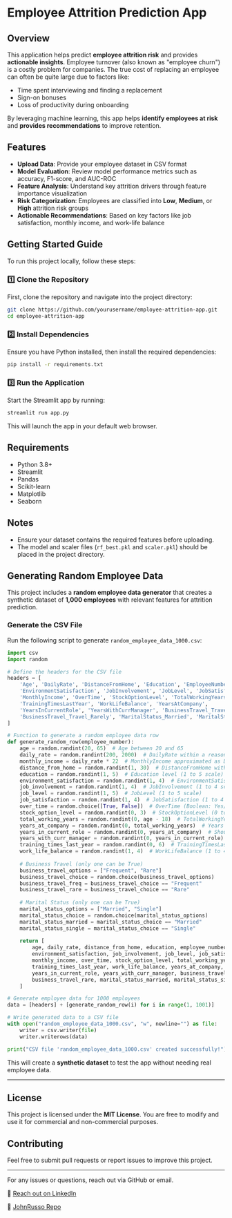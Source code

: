 # Employee Attrition Prediction App

## Overview
This application helps predict **employee attrition risk** and provides **actionable insights**. Employee turnover (also known as "employee churn") is a costly problem for companies. The true cost of replacing an employee can often be quite large due to factors like:
- Time spent interviewing and finding a replacement
- Sign-on bonuses
- Loss of productivity during onboarding

By leveraging machine learning, this app helps **identify employees at risk** and **provides recommendations** to improve retention.

## Features
- **Upload Data**: Provide your employee dataset in CSV format
- **Model Evaluation**: Review model performance metrics such as accuracy, F1-score, and AUC-ROC
- **Feature Analysis**: Understand key attrition drivers through feature importance visualization
- **Risk Categorization**: Employees are classified into **Low**, **Medium**, or **High** attrition risk groups
- **Actionable Recommendations**: Based on key factors like job satisfaction, monthly income, and work-life balance

## Getting Started Guide

To run this project locally, follow these steps:

### 1️⃣ Clone the Repository

First, clone the repository and navigate into the project directory:

```bash
git clone https://github.com/yourusername/employee-attrition-app.git
cd employee-attrition-app
```

### 2️⃣ Install Dependencies

Ensure you have Python installed, then install the required dependencies:

```bash
pip install -r requirements.txt
```

### 3️⃣ Run the Application

Start the Streamlit app by running:

```bash
streamlit run app.py
```

This will launch the app in your default web browser.

## Requirements

- Python 3.8+
- Streamlit
- Pandas
- Scikit-learn
- Matplotlib
- Seaborn

## Notes

- Ensure your dataset contains the required features before uploading.
- The model and scaler files (`rf_best.pkl` and `scaler.pkl`) should be placed in the project directory.

## **Generating Random Employee Data**
This project includes a **random employee data generator** that creates a synthetic dataset of **1,000 employees** with relevant features for attrition prediction.

### **Generate the CSV File**
Run the following script to generate `random_employee_data_1000.csv`:

```python
import csv
import random

# Define the headers for the CSV file
headers = [
    'Age', 'DailyRate', 'DistanceFromHome', 'Education', 'EmployeeNumber',
    'EnvironmentSatisfaction', 'JobInvolvement', 'JobLevel', 'JobSatisfaction',
    'MonthlyIncome', 'OverTime', 'StockOptionLevel', 'TotalWorkingYears',
    'TrainingTimesLastYear', 'WorkLifeBalance', 'YearsAtCompany',
    'YearsInCurrentRole', 'YearsWithCurrManager', 'BusinessTravel_Travel_Frequently',
    'BusinessTravel_Travel_Rarely', 'MaritalStatus_Married', 'MaritalStatus_Single'
]

# Function to generate a random employee data row
def generate_random_row(employee_number):
    age = random.randint(20, 65)  # Age between 20 and 65
    daily_rate = random.randint(200, 2000)  # DailyRate within a reasonable range
    monthly_income = daily_rate * 22  # MonthlyIncome approximated as DailyRate * 22
    distance_from_home = random.randint(1, 30)  # DistanceFromHome within 30 km
    education = random.randint(1, 5)  # Education level (1 to 5 scale)
    environment_satisfaction = random.randint(1, 4)  # EnvironmentSatisfaction (1 to 4 scale)
    job_involvement = random.randint(1, 4)  # JobInvolvement (1 to 4 scale)
    job_level = random.randint(1, 5)  # JobLevel (1 to 5 scale)
    job_satisfaction = random.randint(1, 4)  # JobSatisfaction (1 to 4 scale)
    over_time = random.choice([True, False])  # OverTime (Boolean: Yes/No)
    stock_option_level = random.randint(0, 3)  # StockOptionLevel (0 to 3 scale)
    total_working_years = random.randint(0, age - 18)  # TotalWorkingYears ensuring logic with Age
    years_at_company = random.randint(0, total_working_years)  # Years at company should not exceed TotalWorkingYears
    years_in_current_role = random.randint(0, years_at_company)  # Should not exceed YearsAtCompany
    years_with_curr_manager = random.randint(0, years_in_current_role)  # Should not exceed YearsInCurrentRole
    training_times_last_year = random.randint(0, 6)  # TrainingTimesLastYear (0 to 6 sessions)
    work_life_balance = random.randint(1, 4)  # WorkLifeBalance (1 to 4 scale)
    
    # Business Travel (only one can be True)
    business_travel_options = ["Frequent", "Rare"]
    business_travel_choice = random.choice(business_travel_options)
    business_travel_freq = business_travel_choice == "Frequent"
    business_travel_rare = business_travel_choice == "Rare"
    
    # Marital Status (only one can be True)
    marital_status_options = ["Married", "Single"]
    marital_status_choice = random.choice(marital_status_options)
    marital_status_married = marital_status_choice == "Married"
    marital_status_single = marital_status_choice == "Single"
    
    return [
        age, daily_rate, distance_from_home, education, employee_number,
        environment_satisfaction, job_involvement, job_level, job_satisfaction,
        monthly_income, over_time, stock_option_level, total_working_years,
        training_times_last_year, work_life_balance, years_at_company,
        years_in_current_role, years_with_curr_manager, business_travel_freq,
        business_travel_rare, marital_status_married, marital_status_single
    ]

# Generate employee data for 1000 employees
data = [headers] + [generate_random_row(i) for i in range(1, 1001)]

# Write generated data to a CSV file
with open("random_employee_data_1000.csv", "w", newline="") as file:
    writer = csv.writer(file)
    writer.writerows(data)

print("CSV file 'random_employee_data_1000.csv' created successfully!")
```

This will create a **synthetic dataset** to test the app without needing real employee data.

---

## License
This project is licensed under the **MIT License**. You are free to modify and use it for commercial and non-commercial purposes.

## Contributing

Feel free to submit pull requests or report issues to improve this project.

---

For any issues or questions, reach out via GitHub or email.

📧 [Reach out on LinkedIn](https://www.linkedin.com/in/joaorussofigueiredo/)

🔗 [JohnRusso Repo](https://github.com/j0hnrusso)

